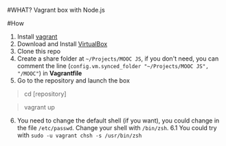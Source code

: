 #WHAT?
Vagrant box with Node.js

#How
1. Install [vagrant](http://vagrantup.com/)
2. Download and Install [VirtualBox](http://www.virtualbox.org/)
3. Clone this repo
4. Create a share folder at `~/Projects/MOOC JS`, if you don't need, you can comment the line (`config.vm.synced_folder "~/Projects/MOOC JS", "/MOOC"`) in **Vagrantfile**
5. Go to the repository and launch the box

> cd [repository]

> vagrant up

6. You need to change the default shell (if you want), you could change in the file `/etc/passwd`. Change your shell with `/bin/zsh`.
6.1 You could try with `sudo -u vagrant chsh -s /usr/bin/zsh`
